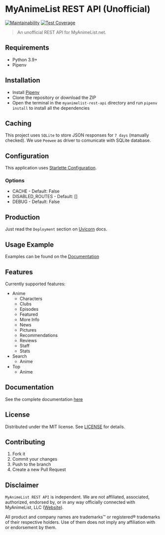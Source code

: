 # MyAnimeList REST API (Unofficial)

[![Maintainability](https://api.codeclimate.com/v1/badges/a2acb1abd8be12d7c751/maintainability)](https://codeclimate.com/github/Nearata/myanimelist-rest-api/maintainability)
[![Test Coverage](https://api.codeclimate.com/v1/badges/a2acb1abd8be12d7c751/test_coverage)](https://codeclimate.com/github/Nearata/myanimelist-rest-api/test_coverage)

> An unofficial REST API for MyAnimeList.net.

## Requirements

- Python 3.9+
- Pipenv

## Installation

- Install [Pipenv](https://pypi.org/project/pipenv/)
- Clone the repository or download the ZIP
- Open the terminal in the `myanimelist-rest-api` directory and run `pipenv install` to install all the dependencies

## Caching

This project uses `SQLite` to store JSON responses for `7 days` (manually checked). We use `Peewee` as driver to comunicate with SQLite database.

## Configuration

This application uses [Starlette Configuration](https://www.starlette.io/config/).

### Options

- CACHE - Default: False
- DISABLED_ROUTES - Default: []
- DEBUG - Default: False

## Production

Just read the `Deployment` section on [Uvicorn](https://www.uvicorn.org/deployment/) docs.

## Usage Example

Examples can be found on the [Documentation](#Documentation)

## Features

Currently supported features:

- Anime
  - Characters
  - Clubs
  - Episodes
  - Featured
  - More Info
  - News
  - Pictures
  - Recommendations
  - Reviews
  - Staff
  - Stats
- Search
  - Anime
- Top
  - Anime

## Documentation

See the complete documentation [here](https://vonnearata.gitbook.io/docs/)

## License

Distributed under the MIT license. See [LICENSE](LICENSE) for details.

## Contributing

1. Fork it
2. Commit your changes
3. Push to the branch
4. Create a new Pull Request

## Disclaimer

`MyAnimeList REST API` is independent. We are not affiliated, associated, authorized, endorsed by, or in any way officially connected with MyAnimeList, LLC ([Website](https://myanimelist.net/)).

All product and company names are trademarks™ or registered® trademarks of their respective holders. Use of them does not imply any affiliation with or endorsement by them.
